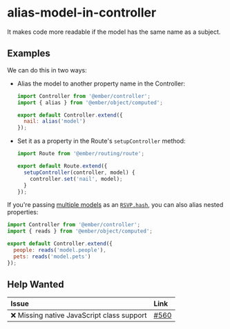 # alias-model-in-controller

It makes code more readable if the model has the same name as a subject.

## Examples

We can do this in two ways:

- Alias the model to another property name in the Controller:

  ```js
  import Controller from '@ember/controller';
  import { alias } from '@ember/object/computed';

  export default Controller.extend({
    nail: alias('model')
  });
  ```

- Set it as a property in the Route's `setupController` method:

  ```js
  import Route from '@ember/routing/route';

  export default Route.extend({
    setupController(controller, model) {
      controller.set('nail', model);
    }
  });
  ```

If you're passing [multiple models](https://guides.emberjs.com/v2.13.0/routing/specifying-a-routes-model/#toc_multiple-models) as an [`RSVP.hash`](https://emberjs.com/api/classes/RSVP.html#method_hash), you can also alias nested properties:

```js
import Controller from '@ember/controller';
import { reads } from '@ember/object/computed';

export default Controller.extend({
  people: reads('model.people'),
  pets: reads('model.pets')
});
```

## Help Wanted

| Issue | Link |
| :-- | :-- |
| ❌ Missing native JavaScript class support | [#560](https://github.com/ember-cli/eslint-plugin-ember/issues/560) |
